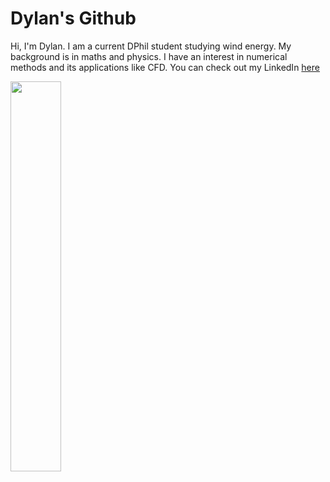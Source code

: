 <h1>Dylan's Github</h1>

Hi, I'm Dylan. I am a current DPhil student studying wind energy. My background is in maths and physics. I have an interest in numerical methods and its applications like CFD. You can check out my LinkedIn [here](https://www.linkedin.com/in/dylan-green-0a5991196/)

<p allign="center">
 <img src="https://github.com/d-green1958/FEM-For-Helmholtz-Eqn/assets/120178639/aa9893a9-2826-4df4-89b3-e70c506d783c"  width="40%" height="40%" allign="center">
</p>

